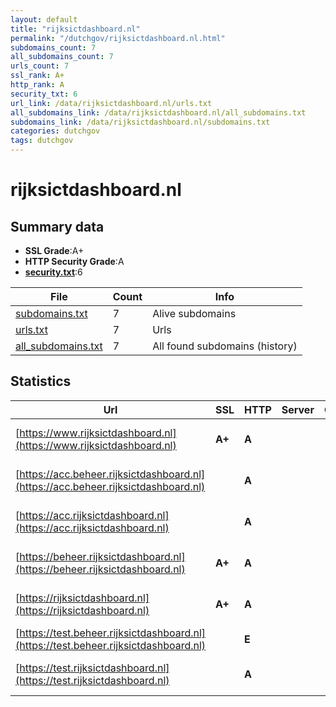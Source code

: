 ```yaml
---
layout: default
title: "rijksictdashboard.nl"
permalink: "/dutchgov/rijksictdashboard.nl.html"
subdomains_count: 7
all_subdomains_count: 7
urls_count: 7
ssl_rank: A+
http_rank: A
security_txt: 6
url_link: /data/rijksictdashboard.nl/urls.txt
all_subdomains_link: /data/rijksictdashboard.nl/all_subdomains.txt
subdomains_link: /data/rijksictdashboard.nl/subdomains.txt
categories: dutchgov
tags: dutchgov
---
```



# rijksictdashboard.nl
## Summary data


 - **SSL Grade**:A+
 - **HTTP Security Grade**:A
 - **[security.txt](https://www.digitaleoverheid.nl/nieuws/standaard-security-txt-nu-verplicht-voor-overheid/)**:6


| File       | Count | Info |
|------------|-------|------|
|[subdomains.txt](/DutchGovScope/data/rijksictdashboard.nl/subdomains.txt)|7|Alive subdomains|
|[urls.txt](/DutchGovScope/data/rijksictdashboard.nl/urls.txt)|7|Urls|
|[all_subdomains.txt](/DutchGovScope/data/rijksictdashboard.nl/all_subdomains.txt)|7|All found subdomains (history)|


## Statistics


| Url | SSL | HTTP | Server | Cookie | HSTS | CORS | CTO | CSP | XFO | XXP | RP |FP| Tech |Title |
|--------|-------|-------|------|------|------|------|------|------|------|------|------|------|------|------|
|[https://www.rijksictdashboard.nl](https://www.rijksictdashboard.nl)| **A+**| **A**|| |:white_check_mark: | | | :white_check_mark:| :white_check_mark: | | :white_check_mark: | |HSTS|Rijks ICT-dashbo...|
|[https://acc.beheer.rijksictdashboard.nl](https://acc.beheer.rijksictdashboard.nl)| | **A**|| |:white_check_mark: | | | | :white_check_mark: | | :white_check_mark: | |HSTS|Rijks ICT-dashbo...|
|[https://acc.rijksictdashboard.nl](https://acc.rijksictdashboard.nl)| | **A**|| |:white_check_mark: | | | :white_check_mark:| :white_check_mark: | | :white_check_mark: | |HSTS|Rijks ICT-dashbo...|
|[https://beheer.rijksictdashboard.nl](https://beheer.rijksictdashboard.nl)| **A+**| **A**|| |:white_check_mark: | | | | :white_check_mark: | | :white_check_mark: | |HSTS|Rijks ICT-dashbo...|
|[https://rijksictdashboard.nl](https://rijksictdashboard.nl)| **A+**| **A**|| |:white_check_mark: | | | :white_check_mark:| :white_check_mark: | | :white_check_mark: | |HSTS|Rijks ICT-dashbo...|
|[https://test.beheer.rijksictdashboard.nl](https://test.beheer.rijksictdashboard.nl)| | **E**|| | | | | | | | :white_check_mark: | |HSTS|Dienst tijdelijk...|
|[https://test.rijksictdashboard.nl](https://test.rijksictdashboard.nl)| | **A**|| |:white_check_mark: | | | :white_check_mark:| :white_check_mark: | | :white_check_mark: | |HSTS|Rijks ICT-dashbo...|

